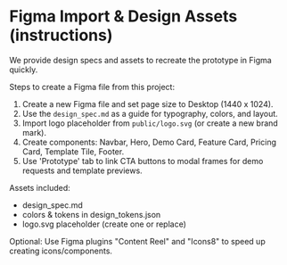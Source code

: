 # Figma Import & Design Assets (instructions)

We provide design specs and assets to recreate the prototype in Figma quickly.

Steps to create a Figma file from this project:
1. Create a new Figma file and set page size to Desktop (1440 x 1024).
2. Use the `design_spec.md` as a guide for typography, colors, and layout.
3. Import logo placeholder from `public/logo.svg` (or create a new brand mark).
4. Create components: Navbar, Hero, Demo Card, Feature Card, Pricing Card, Template Tile, Footer.
5. Use 'Prototype' tab to link CTA buttons to modal frames for demo requests and template previews.

Assets included:
- design_spec.md
- colors & tokens in design_tokens.json
- logo.svg placeholder (create one or replace)

Optional: Use Figma plugins "Content Reel" and "Icons8" to speed up creating icons/components.
